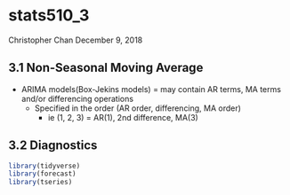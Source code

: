 stats510\_3
================
Christopher Chan
December 9, 2018

3.1 Non-Seasonal Moving Average
-------------------------------

-   ARIMA models(Box-Jekins models) = may contain AR terms, MA terms and/or differencing operations
    -   Specified in the order (AR order, differencing, MA order)
        -   ie (1, 2, 3) = AR(1), 2nd difference, MA(3)

3.2 Diagnostics
---------------

``` r
library(tidyverse)
library(forecast)
library(tseries)
```
